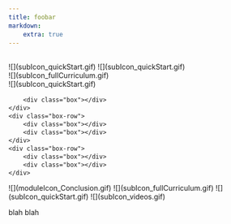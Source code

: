 ```yaml
---
title: foobar
markdown:
    extra: true
---
```


<div class="boxer" markdown="1">
	<div class="box-row" markdown="1">
		<div class="box"  markdown="1">
            <div class="box-top-row"  markdown="1">
                <div class="big-box-top" markdown="1"><img alt="" src="/user/pages/11.foobar/moduleIcon_Conclusion.gif"> </div>
            </div>
            <div class="box-bottom-row">
                <div class="small-box-bottom">![](subIcon_quickStart.gif)  ![](subIcon_quickStart.gif)</div>
                <div class="small-box-bottom" markdown="1">![](subIcon_fullCurriculum.gif)</div>
                <div class="small-box-bottom">![](subIcon_quickStart.gif)</div>
            </div>
        </div>
            
		<div class="box"></div>
	</div>
	<div class="box-row">
		<div class="box"></div>
		<div class="box"></div>
	</div>
	<div class="box-row">
		<div class="box"></div>
		<div class="box"></div>
	</div>
</div>
 ![](moduleIcon_Conclusion.gif)
![](subIcon_fullCurriculum.gif)
![](subIcon_quickStart.gif)
![](subIcon_videos.gif)

blah blah

